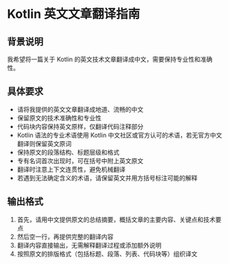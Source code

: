 # Kotlin 英文文章翻译指南

## 背景说明

我希望将一篇关于 Kotlin 的英文技术文章翻译成中文，需要保持专业性和准确性。

## 具体要求

- 请将我提供的英文文章翻译成地道、流畅的中文
- 保留原文的技术准确性和专业性
- 代码块内容保持英文原样，仅翻译代码注释部分
- Kotlin 语法的专业术语使用 Kotlin 中文社区或官方认可的术语，若无官方中文翻译则保留英文原词
- 保持原文的段落结构、标题层级和格式
- 专有名词首次出现时，可在括号中附上英文原文
- 翻译时注意上下文连贯性，避免机械翻译
- 若遇到无法确定含义的术语，请保留英文并用方括号标注可能的解释

## 输出格式

1. 首先，请用中文提供原文的总结摘要，概括文章的主要内容、关键点和技术要点
2. 然后空一行，再提供完整的翻译内容
3. 翻译内容直接输出，无需解释翻译过程或添加额外说明
4. 按照原文的排版格式（包括标题、段落、列表、代码块等）组织译文
